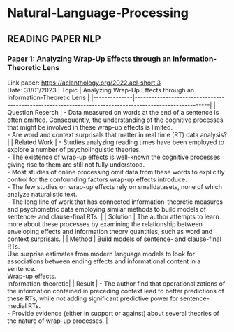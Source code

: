 # Natural-Language-Processing

## READING PAPER NLP

### Paper 1: Analyzing Wrap-Up Effects through an Information-Theoretic Lens
Link paper: https://aclanthology.org/2022.acl-short.3 \
Date: 31/01/2023
| Topic        |                 Analyzing Wrap-Up Effects through an Information-Theoretic Lens                                             |
|--------------|--------------------------------------------------------------------------------------------------------|
| Question Reserch    | - Data measured on words at the end of a sentence is often omitted. Consequently, the understanding of the cognitive processes that might be involved in these wrap-up effects is limited. <br /> - Are word and context surprisals that matter in real time (RT) data analysis? |
| Related Work | - Studies analyzing reading times have been employed to explore a number of psycholinguistic theories.<br /> - The existence of wrap-up effects is well-known the cognitive processes giving rise to them are still not fully understood.<br /> - Most studies of online processing omit data from these words to explicitly control for the confounding factors wrap-up effects introduce.<br /> - The few studies on wrap-up effects rely on smalldatasets, none of which analyze naturalistic text.<br /> - The long line of work that has connected information-theoretic measures and psychometric data employing similar methods to build models of sentence- and clause-final RTs. |
| Solution     | The author attempts to learn more about these processes by examining the relationship between enveloping effects and information theory quantities, such as word and context surprisals. |
| Method       | Build models of sentence- and clause-final RTs.<br />Use surprise estimates from modern language models to look for associations between ending effects and informational content in a sentence.<br /> Wrap-up effects.<br /> Information-theoretic|
| Result       | - The author find that operationalizations of the information contained in preceding context lead to better predictions of these RTs, while not adding significant predictive power for sentence-medial RTs.<br /> - Provide evidence (either in support or against) about several theories of the nature of wrap-up processes. |

